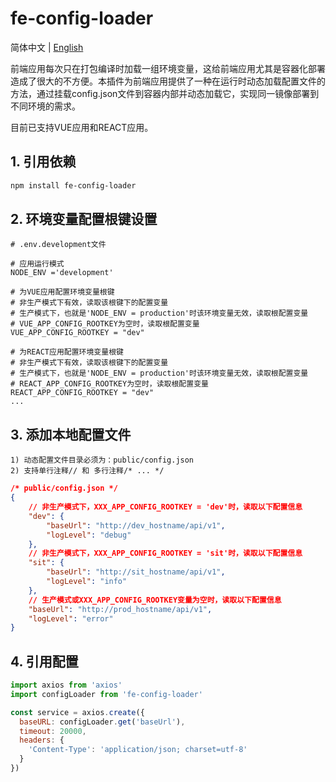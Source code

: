 # fe-config-loader

简体中文 | [English](./Readme.md)

前端应用每次只在打包编译时加载一组环境变量，这给前端应用尤其是容器化部署造成了很大的不方便。本插件为前端应用提供了一种在运行时动态加载配置文件的方法，通过挂载config.json文件到容器内部并动态加载它，实现同一镜像部署到不同环境的需求。

目前已支持VUE应用和REACT应用。

## 1. 引用依赖

``` bash
npm install fe-config-loader
```

## 2. 环境变量配置根键设置

```
# .env.development文件

# 应用运行模式
NODE_ENV ='development'

# 为VUE应用配置环境变量根键
# 非生产模式下有效，读取该根键下的配置变量
# 生产模式下，也就是'NODE_ENV = production'时该环境变量无效，读取根配置变量
# VUE_APP_CONFIG_ROOTKEY为空时，读取根配置变量
VUE_APP_CONFIG_ROOTKEY = "dev"

# 为REACT应用配置环境变量根键
# 非生产模式下有效，读取该根键下的配置变量
# 生产模式下，也就是'NODE_ENV = production'时该环境变量无效，读取根配置变量
# REACT_APP_CONFIG_ROOTKEY为空时，读取根配置变量
REACT_APP_CONFIG_ROOTKEY = "dev"
...
```

## 3. 添加本地配置文件

    1) 动态配置文件目录必须为：public/config.json
    2) 支持单行注释// 和 多行注释/* ... */

``` json
/* public/config.json */
{
    // 非生产模式下，XXX_APP_CONFIG_ROOTKEY = 'dev'时，读取以下配置信息
    "dev": {
        "baseUrl": "http://dev_hostname/api/v1",
        "logLevel": "debug"
    },
    // 非生产模式下，XXX_APP_CONFIG_ROOTKEY = 'sit'时，读取以下配置信息
    "sit": {
        "baseUrl": "http://sit_hostname/api/v1",
        "logLevel": "info"
    },
    // 生产模式或XXX_APP_CONFIG_ROOTKEY变量为空时，读取以下配置信息
    "baseUrl": "http://prod_hostname/api/v1",
    "logLevel": "error"
}
```

## 4. 引用配置
``` javascript
import axios from 'axios'
import configLoader from 'fe-config-loader'

const service = axios.create({
  baseURL: configLoader.get('baseUrl'),
  timeout: 20000,
  headers: {
    'Content-Type': 'application/json; charset=utf-8'
  }
})
```
